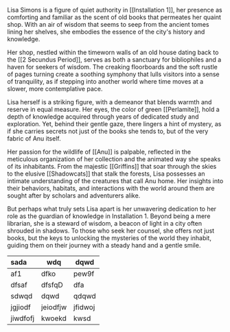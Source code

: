 Lisa Simons is a figure of quiet authority in [[Installation 1]], her presence as comforting and familiar as the scent of old books that permeates her quaint shop. With an air of wisdom that seems to seep from the ancient tomes lining her shelves, she embodies the essence of the city's history and knowledge.

Her shop, nestled within the timeworn walls of an old house dating back to the [[2 Secundus Period]], serves as both a sanctuary for bibliophiles and a haven for seekers of wisdom. The creaking floorboards and the soft rustle of pages turning create a soothing symphony that lulls visitors into a sense of tranquility, as if stepping into another world where time moves at a slower, more contemplative pace.

Lisa herself is a striking figure, with a demeanor that blends warmth and reserve in equal measure. Her eyes, the color of green [[Perlamite]], hold a depth of knowledge acquired through years of dedicated study and exploration. Yet, behind their gentle gaze, there lingers a hint of mystery, as if she carries secrets not just of the books she tends to, but of the very fabric of Anu itself.

Her passion for the wildlife of [[Anu]] is palpable, reflected in the meticulous organization of her collection and the animated way she speaks of its inhabitants. From the majestic [[Griffins]] that soar through the skies to the elusive [[Shadowcats]] that stalk the forests, Lisa possesses an intimate understanding of the creatures that call Anu home. Her insights into their behaviors, habitats, and interactions with the world around them are sought after by scholars and adventurers alike.

But perhaps what truly sets Lisa apart is her unwavering dedication to her role as the guardian of knowledge in Installation 1. Beyond being a mere librarian, she is a steward of wisdom, a beacon of light in a city often shrouded in shadows. To those who seek her counsel, she offers not just books, but the keys to unlocking the mysteries of the world they inhabit, guiding them on their journey with a steady hand and a gentle smile.

| sada     | wdq      | dqwd    |
|:-------- | -------- | ------- |
| af1      | dfko     | pew9f   |
| dfsaf    | dfsfqD   | dfa     |
| sdwqd    | dqwd     | qdqwd   |
| jgjiodf  | jeiodfjw | jfidwoj |
| jiwdfofj | kwoekd   | kwsd    |
